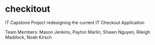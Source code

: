 # checkitout
IT Capstone Project redesigning the current IT Checkout Application

Team Members: Mason Jenkins, Payton Marlin, Shawn Nguyen, Rileigh Maddock, Noah Kirsch
